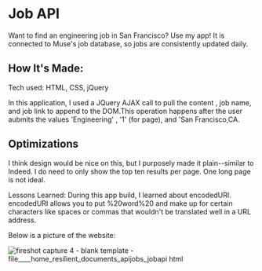 # Job API

Want to find an engineering job in San Francisco? Use my app! It is connected to Muse's job database, so jobs are consistently updated daily. 

## How It's Made:
Tech used: HTML, CSS, jQuery 

In this application, I used a JQuery AJAX call to pull the content , job name, and job link to append to the DOM.This operation happens after the user aubmits the values 'Engineering' , '1' (for page), and 'San Francisco,CA.  

## Optimizations
I think design would be nice on this, but I purposely made it plain--similar to Indeed. I do need to only show the top ten results per page. One long page is not ideal. 

Lessons Learned:
During this app build, I learned about encodedURI. encodedURI allows you to put %20word%20 and make up for certain characters like spaces or commas that wouldn't be translated well in a URL address. 

Below is a picture of the website:

![fireshot capture 4 - blank template - file____home_resilient_documents_apijobs_jobapi html](https://user-images.githubusercontent.com/22990146/37187969-d6f2e16e-231a-11e8-9f02-7e91438dc5c9.png)
